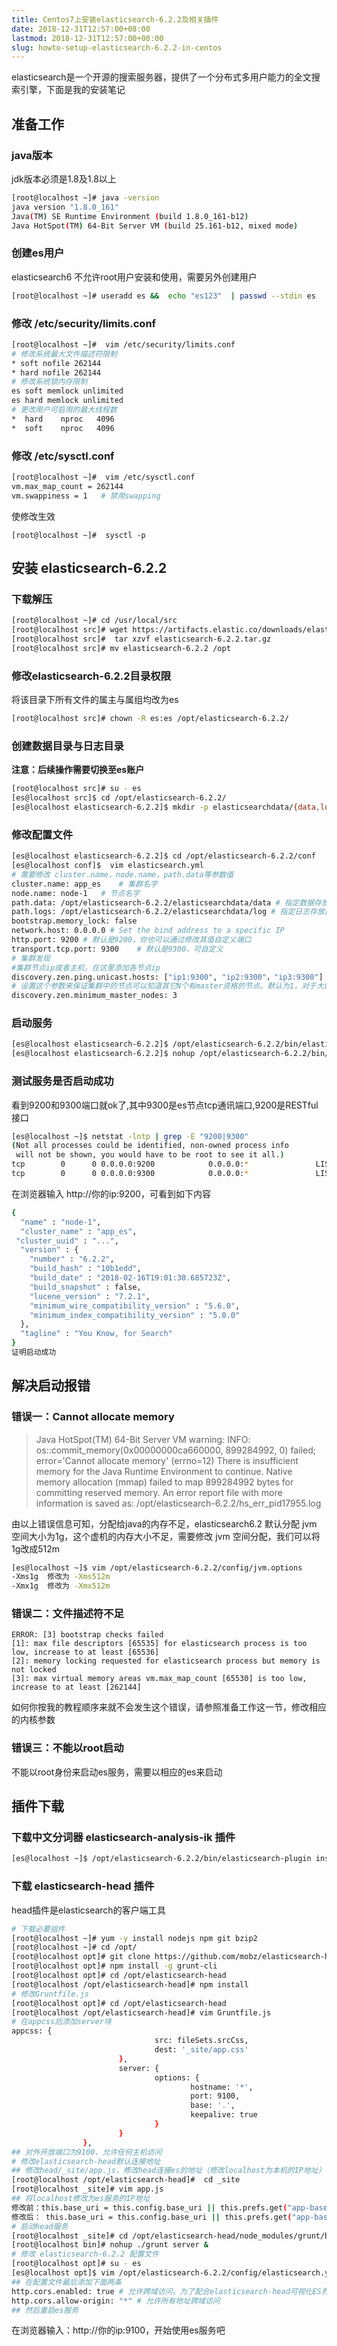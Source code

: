 ```yaml
---
title: Centos7上安装elasticsearch-6.2.2及相关插件
date: 2018-12-31T12:57:00+08:00
lastmod: 2018-12-31T12:57:00+08:00
slug: howto-setup-elasticsearch-6.2.2-in-centos
---
```


elasticsearch是一个开源的搜索服务器，提供了一个分布式多用户能力的全文搜索引擎，下面是我的安装笔记

## 准备工作
### java版本
jdk版本必须是1.8及1.8以上

```bash
[root@localhost ~]# java -version
java version "1.8.0_161"
Java(TM) SE Runtime Environment (build 1.8.0_161-b12)
Java HotSpot(TM) 64-Bit Server VM (build 25.161-b12, mixed mode)
```
### 创建es用户
elasticsearch6 不允许root用户安装和使用，需要另外创建用户
```bash
[root@localhost ~]# useradd es &&  echo "es123"  | passwd --stdin es
```

### 修改 /etc/security/limits.conf
```bash
[root@localhost ~]#  vim /etc/security/limits.conf
# 修改系统最大文件描述符限制
* soft nofile 262144 
* hard nofile 262144
# 修改系统锁内存限制
es soft memlock unlimited 
es hard memlock unlimited
# 更改用户可启用的最大线程数
*  hard    nproc   4096
*  soft    nproc   4096
```
### 修改 /etc/sysctl.conf
```bash
[root@localhost ~]#  vim /etc/sysctl.conf
vm.max_map_count = 262144
vm.swappiness = 1   # 禁用swapping
```
使修改生效
```
[root@localhost ~]#  sysctl -p
```

## 安装 elasticsearch-6.2.2
### 下载解压
```bash
[root@localhost ~]# cd /usr/local/src
[root@localhost src]# wget https://artifacts.elastic.co/downloads/elasticsearch/elasticsearch-6.2.2.tar.gz
[root@localhost src]#  tar xzvf elasticsearch-6.2.2.tar.gz
[root@localhost src]# mv elasticsearch-6.2.2 /opt
```

### 修改elasticsearch-6.2.2目录权限

将该目录下所有文件的属主与属组均改为es
```bash
[root@localhost src]# chown -R es:es /opt/elasticsearch-6.2.2/
```

### 创建数据目录与日志目录
**注意：后续操作需要切换至es账户**
```bash
[root@localhost src]# su - es
[es@localhost src]$ cd /opt/elasticsearch-6.2.2/
[es@localhost elasticsearch-6.2.2]$ mkdir -p elasticsearchdata/{data,log}
```
### 修改配置文件

```bash
[es@localhost elasticsearch-6.2.2]$ cd /opt/elasticsearch-6.2.2/conf
[es@localhost conf]$  vim elasticsearch.yml
# 需要修改 cluster.name，node.name，path.data等参数值
cluster.name: app_es	# 集群名字
node.name: node-1	# 节点名字
path.data: /opt/elasticsearch-6.2.2/elasticsearchdata/data # 指定数据存放路径
path.logs: /opt/elasticsearch-6.2.2/elasticsearchdata/log # 指定日志存放路径
bootstrap.memory_lock: false
network.host: 0.0.0.0 # Set the bind address to a specific IP
http.port: 9200	# 默认是9200，你也可以通过修改其值自定义端口
transport.tcp.port: 9300    # 默认是9300，可自定义
# 集群发现
#集群节点ip或者主机，在这里添加各节点ip
discovery.zen.ping.unicast.hosts: ["ip1:9300", "ip2:9300"，"ip3:9300"]
# 设置这个参数来保证集群中的节点可以知道其它N个有master资格的节点。默认为1，对于大的集群来说，可以设置大一点的值（2-4）
discovery.zen.minimum_master_nodes: 3
```
### 启动服务

```bash
[es@localhost elasticsearch-6.2.2]$ /opt/elasticsearch-6.2.2/bin/elasticsearch    #前台启动
[es@localhost elasticsearch-6.2.2]$ nohup /opt/elasticsearch-6.2.2/bin/elasticsearch &    #后台启动
```

### 测试服务是否启动成功

看到9200和9300端口就ok了,其中9300是es节点tcp通讯端口,9200是RESTful接口

```bash
[es@localhost ~]$ netstat -lntp | grep -E "9200|9300"
(Not all processes could be identified, non-owned process info
 will not be shown, you would have to be root to see it all.)
tcp        0      0 0.0.0.0:9200            0.0.0.0:*               LISTEN      1022/java
tcp        0      0 0.0.0.0:9300            0.0.0.0:*               LISTEN      1022/java
```

在浏览器输入 http://你的ip:9200，可看到如下内容

```bash
{
  "name" : "node-1",
  "cluster_name" : "app_es",
 "cluster_uuid" : "...", 
  "version" : {
    "number" : "6.2.2",
    "build_hash" : "10b1edd",
    "build_date" : "2018-02-16T19:01:30.685723Z",
    "build_snapshot" : false,
    "lucene_version" : "7.2.1",
    "minimum_wire_compatibility_version" : "5.6.0",
    "minimum_index_compatibility_version" : "5.0.0"
  },
  "tagline" : "You Know, for Search"
}
证明启动成功
```
## 解决启动报错

### 错误一：Cannot allocate memory

>  Java HotSpot(TM) 64-Bit Server VM warning: INFO: os::commit_memory(0x00000000ca660000, 899284992, 0) failed; error='Cannot allocate memory' (errno=12)
> There is insufficient memory for the Java Runtime Environment to continue.
> Native memory allocation (mmap) failed to map 899284992 bytes for committing reserved memory.
> An error report file with more information is saved as:
> /opt/elasticsearch-6.2.2/hs_err_pid17955.log

由以上错误信息可知，分配给java的内存不足，elasticsearch6.2 默认分配 jvm 空间大小为1g，这个虚机的内存大小不足，需要修改 jvm 空间分配，我们可以将1g改成512m

```bash
[es@localhost ~]$ vim /opt/elasticsearch-6.2.2/config/jvm.options
-Xms1g  修改为 -Xms512m
-Xmx1g	修改为 -Xmx512m
```
### 错误二：文件描述符不足

```
ERROR: [3] bootstrap checks failed
[1]: max file descriptors [65535] for elasticsearch process is too low, increase to at least [65536]
[2]: memory locking requested for elasticsearch process but memory is not locked
[3]: max virtual memory areas vm.max_map_count [65530] is too low, increase to at least [262144]
```
如何你按我的教程顺序来就不会发生这个错误，请参照准备工作这一节，修改相应的内核参数

### 错误三：不能以root启动

不能以root身份来启动es服务，需要以相应的es来启动

## 插件下载

### 下载中文分词器 elasticsearch-analysis-ik 插件

```bash
[es@localhost ~]$ /opt/elasticsearch-6.2.2/bin/elasticsearch-plugin install https://github.com/medcl/elasticsearch-analysis-ik/releases/download/v6.2.2/elasticsearch-analysis-ik-6.2.2.zip
```
### 下载 elasticsearch-head 插件
head插件是elasticsearch的客户端工具
```bash
# 下载必要组件
[root@localhost ~]# yum -y install nodejs npm git bzip2
[root@localhost ~]# cd /opt/
[root@localhost opt]# git clone https://github.com/mobz/elasticsearch-head.git
[root@localhost opt]# npm install -g grunt-cli
[root@localhost opt]# cd /opt/elasticsearch-head
[root@localhost /opt/elasticsearch-head]# npm install
# 修改Gruntfile.js
[root@localhost opt]# cd /opt/elasticsearch-head
[root@localhost /opt/elasticsearch-head]# vim Gruntfile.js
# 在appcss后添加server块
appcss: {
                                src: fileSets.srcCss,
                                dest: '_site/app.css'
                        },
                        server: {
                                options: {
                                        hostname: '*',          
                                        port: 9100,
                                        base: '.',      
                                        keepalive: true
                                }
                        }
                },
## 对外开放端口为9100，允许任何主机访问
# 修改elasticsearch-head默认连接地址
## 修改head/_site/app.js，修改head连接es的地址（修改localhost为本机的IP地址）
[root@localhost /opt/elasticsearch-head]#  cd _site
[root@localhost _site]# vim app.js
## 将localhost修改为es服务的IP地址
修改前：this.base_uri = this.config.base_uri || this.prefs.get("app-base_uri") || "http://localhost:9200";
修改后： this.base_uri = this.config.base_uri || this.prefs.get("app-base_uri") || "http://你的ip:9200";
# 启动head服务
[root@localhost _site]# cd /opt/elasticsearch-head/node_modules/grunt/bin/
[root@localhost bin]# nohup ./grunt server &
# 修改 elasticsearch-6.2.2 配置文件
[root@localhost opt]# su - es 
[es@localhost opt]$ vim /opt/elasticsearch-6.2.2/config/elasticsearch.yml
## 在配置文件最后添加下面两条
http.cors.enabled: true	# 允许跨域访问，为了配合elasticsearch-head可视化ES界面
http.cors.allow-origin: "*"	# 允许所有地址跨域访问
## 然后重启es服务
```
在浏览器输入：http://你的ip:9100，开始使用es服务吧
